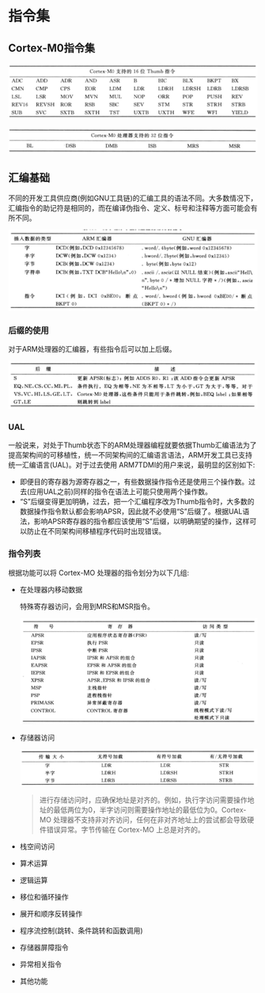 # 指令集

## Cortex-M0指令集

![](./source/指令集.assets/image-20230606092610681.png)

![](./source/指令集.assets/image-20230606092639347.png)

## 汇编基础

不同的开发工具供应商(例如GNU工具链)的汇编工具的语法不同。大多数情况下，汇编指令的助记符是相同的，而在编译伪指令、定义、标号和注释等方面可能会有所不同。

![](./source/指令集.assets/image-20230606141811573.png)

### 后缀的使用

对于ARM处理器的汇编器，有些指令后可以加上后缀。

![](./source/指令集.assets/image-20230606142840442.png)

### UAL

一般说来，对处于Thumb状态下的ARM处理器编程就要依据Thumb汇编语法为了提高架构间的可移植性，统一不同架构间的汇编语言语法，ARM开发工具已支持统一汇编语言(UAL)。对于过去使用 ARM7TDMI的用户来说，最明显的区别如下:

- 即便目的寄存器为源寄存器之一，有些数据操作指令还是使用三个操作数。过去(应用UAL之前)同样的指令在语法上可能只使用两个操作数。
- “S”后缀变得更加明确，过去，把一个汇编程序改为Thumb指令时，大多数的数据操作指令默认都会影响APSR，因此就不必使用“S”后缀了。根据UAL语法，影响APSR寄存器的指令都应该使用“S”后缀，以明确期望的操作，这样可以防止在不同架构间移植程序代码时出现错误。

### 指令列表

根据功能可以将 Cortex-MO 处理器的指令划分为以下几组:

- 在处理器内移动数据

  特殊寄存器访问，会用到MRS和MSR指令。

  ![](./source/指令集.assets/image-20230606143321432.png)

- 存储器访问

  ![](./source/指令集.assets/image-20230606143752024.png)

  > 进行存储访问时，应确保地址是对齐的。例如，执行字访问需要操作地址的最低两位为0，半字访问则需要操作地址的最低位为0。Cortex-MO 处理器不支持非对齐访问，任何在非对齐地址上的尝试都会导致硬件错误异常。字节传输在 Cortex-MO 上总是对齐的。

- 栈空间访问

- 算术运算

- 逻辑运算

- 移位和循环操作

- 展开和顺序反转操作

- 程序流控制(跳转、条件跳转和函数调用)

- 存储器屏障指令

- 异常相关指令

- 其他功能

